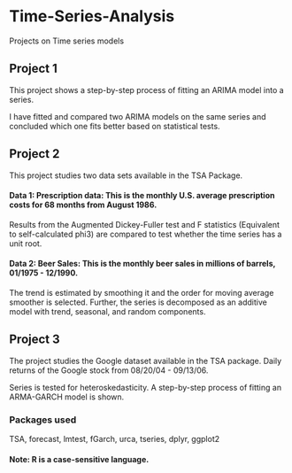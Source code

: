 # Time-Series-Analysis
Projects on Time series models

## Project 1
This project shows a step-by-step process of fitting an ARIMA model into a series. 

I have fitted and compared two ARIMA models on the same series and concluded which one fits better based on statistical tests.

## Project 2
This project studies two data sets available in the TSA Package. 

#### Data 1: Prescription data: This is the monthly U.S. average prescription costs for 68 months from August 1986.

Results from the Augmented Dickey-Fuller test and F statistics (Equivalent to self-calculated phi3) are compared to test whether the time series has a unit root.

#### Data 2: Beer Sales: This is the monthly beer sales in millions of barrels, 01/1975 - 12/1990.

The trend is estimated by smoothing it and the order for moving average smoother is selected. Further, the series is decomposed as an additive model with trend, seasonal, and random components.

## Project 3
The project studies the Google dataset available in the TSA package. Daily returns of the Google stock from 08/20/04 - 09/13/06.

Series is tested for heteroskedasticity. A step-by-step process of fitting an ARMA-GARCH model is shown.

### Packages used
TSA,
forecast,
lmtest,
fGarch,
urca,
tseries,
dplyr, 
ggplot2

#### Note: R is a case-sensitive language.
